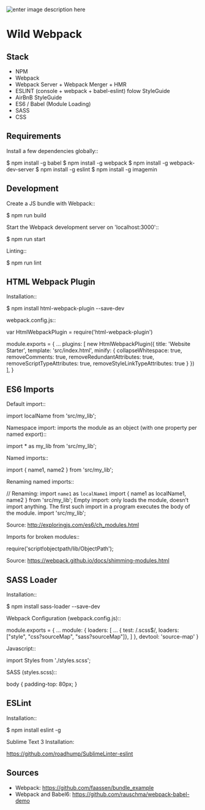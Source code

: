 
![enter image description here](https://camo.githubusercontent.com/f1d103872f836f33dbff7a74ed819004f792a4ad/687474703a2f2f7765627061636b2e6769746875622e696f2f6173736574732f6c6f676f2e706e67)

Wild Webpack
=======================

Stack
-----

- NPM
- Webpack
- Webpack Server + Webpack Merger + HMR
- ESLINT (console + webpack + babel-eslint) folow StyleGuide
- AirBnB StyleGuide
- ES6 / Babel (Module Loading)
- SASS
- CSS




Requirements
------------

Install a few dependencies globally::

  $ npm install -g babel
  $ npm install -g webpack
  $ npm install -g webpack-dev-server
  $ npm install -g eslint
  $ npm install -g imagemin


Development
-----------

Create a JS bundle with Webpack::

  $ npm run build

Start the Webpack development server on 'localhost:3000'::

  $ npm run start


Linting::

  $ npm run lint


HTML Webpack Plugin
-------------------

Installation::

  $ npm install html-webpack-plugin --save-dev

webpack.config.js::

  var HtmlWebpackPlugin = require('html-webpack-plugin')

  module.exports = {
    ...
    plugins: [
      new HtmlWebpackPlugin({
        title: 'Website Starter',
        template: 'src/index.html',
        minify: {
          collapseWhitespace: true,
          removeComments: true,
          removeRedundantAttributes: true,
          removeScriptTypeAttributes: true,
          removeStyleLinkTypeAttributes: true
        }
      })
    ],
  }


ES6 Imports
------------

Default import::

  import localName from 'src/my_lib';

Namespace import: imports the module as an object (with one property per named export)::

  import * as my_lib from 'src/my_lib';

Named imports::

  import { name1, name2 } from 'src/my_lib';

Renaming named imports::

  // Renaming: import `name1` as `localName1`
  import { name1 as localName1, name2 } from 'src/my_lib';
Empty import: only loads the module, doesn’t import anything. The first such import in a program executes the body of the module.
  import 'src/my_lib';

Source: http://exploringjs.com/es6/ch_modules.html

Imports for broken modules::

  require('script!objectpath/lib/ObjectPath');

Source: https://webpack.github.io/docs/shimming-modules.html


SASS Loader
-----------

Installation::

  $ npm install sass-loader --save-dev

Webpack Configuration (webpack.config.js)::

  module.exports = {
    ...
    module: {
      loaders: [
        ...
        { test: /\.scss$/, loaders: ["style", "css?sourceMap", "sass?sourceMap"]},
      ]
    },
    devtool: 'source-map'
  }

Javascript::

  import Styles from './styles.scss';

SASS (styles.scss)::

  body {
      padding-top: 80px;
  }



ESLint
------

Installation::

  $ npm install eslint -g

Sublime Text 3 Installation:

https://github.com/roadhump/SublimeLinter-eslint

Sources
-------

- Webpack: https://github.com/faassen/bundle_example
- Webpack and Babel6: https://github.com/rauschma/webpack-babel-demo

